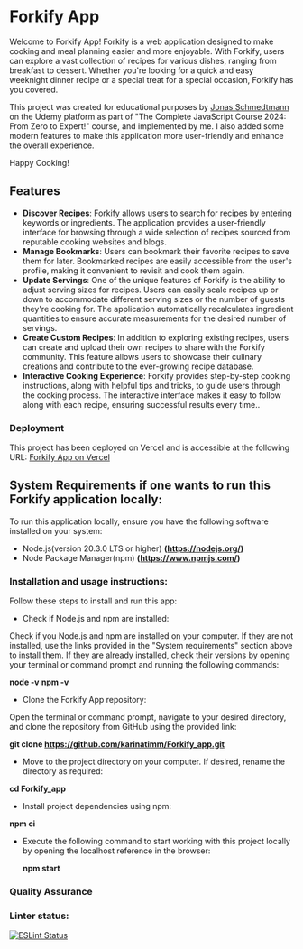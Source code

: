 # Forkify App

Welcome to Forkify App! Forkify is a web application designed to make cooking and meal planning easier and more enjoyable. With Forkify, users can explore a vast collection of recipes for various dishes, ranging from breakfast to dessert. Whether you're looking for a quick and easy weeknight dinner recipe or a special treat for a special occasion, Forkify has you covered.

This project was created for educational purposes by [Jonas Schmedtmann](https://twitter.com/jonasschmedtman) on the Udemy platform as part of "The Complete JavaScript Course 2024: From Zero to Expert!" course, and implemented by me. I also added some modern features to make this application more user-friendly and enhance the overall experience.

Happy Cooking!

## Features

- **Discover Recipes**: Forkify allows users to search for recipes by entering keywords or ingredients. The application provides a user-friendly interface for browsing through a wide selection of recipes sourced from reputable cooking websites and blogs.
- **Manage Bookmarks**: Users can bookmark their favorite recipes to save them for later. Bookmarked recipes are easily accessible from the user's profile, making it convenient to revisit and cook them again.
- **Update Servings**: One of the unique features of Forkify is the ability to adjust serving sizes for recipes. Users can easily scale recipes up or down to accommodate different serving sizes or the number of guests they're cooking for. The application automatically recalculates ingredient quantities to ensure accurate measurements for the desired number of servings.
- **Create Custom Recipes**: In addition to exploring existing recipes, users can create and upload their own recipes to share with the Forkify community. This feature allows users to showcase their culinary creations and contribute to the ever-growing recipe database.
- **Interactive Cooking Experience**: Forkify provides step-by-step cooking instructions, along with helpful tips and tricks, to guide users through the cooking process. The interactive interface makes it easy to follow along with each recipe, ensuring successful results every time..

### Deployment

This project has been deployed on Vercel and is accessible at the following URL:
[Forkify App on Vercel](https://forkify-app-psi.vercel.app/)

## System Requirements if one wants to run this Forkify application locally:

To run this application locally, ensure you have the following software installed on your system:

- Node.js(version 20.3.0 LTS or higher) **(https://nodejs.org/)**
- Node Package Manager(npm) **(https://www.npmjs.com/)**

### Installation and usage instructions:

Follow these steps to install and run this app:

- Check if Node.js and npm are installed:

Check if you Node.js and npm are installed on your computer. If they are not installed, use the links provided in the "System requirements" section above to install them. If they are already installed, check their versions by opening your terminal or command prompt and running the following commands:

**node -v**
**npm -v**

- Clone the Forkify App repository:

Open the terminal or command prompt, navigate to your desired directory, and clone the repository from GitHub using the provided link:

**git clone https://github.com/karinatimm/Forkify_app.git**

- Move to the project directory on your computer. If desired, rename the directory as required:

**cd Forkify_app**

- Install project dependencies using npm:

**npm ci**

- Execute the following command to start working with this project locally by opening the localhost reference in the browser:

  **npm start**

### Quality Assurance

### Linter status:

[![ESLint Status](https://img.shields.io/badge/ESLint-Passing-brightgreen.svg)](https://github.com/karinatimm/Forkify_app.git)
